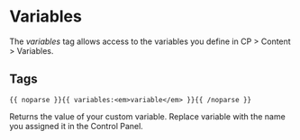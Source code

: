 # Variables

The _variables_ tag allows access to the variables you define in CP > Content > Variables.

## Tags

	{{ noparse }}{{ variables:<em>variable</em> }}{{ /noparse }}

Returns the value of your custom variable. Replace variable with the name you assigned it in the Control Panel.
